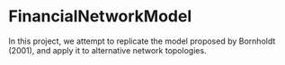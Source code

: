 # FinancialNetworkModel

In this project, we attempt to replicate the model proposed by Bornholdt (2001), and apply it to alternative network topologies.